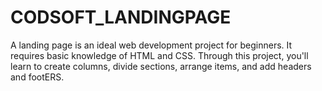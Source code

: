 # CODSOFT_LANDINGPAGE
A landing page is an ideal web development project for beginners. It requires basic knowledge of HTML and CSS. Through this project, you'll learn to create columns, divide sections, arrange items, and add headers and footERS.
